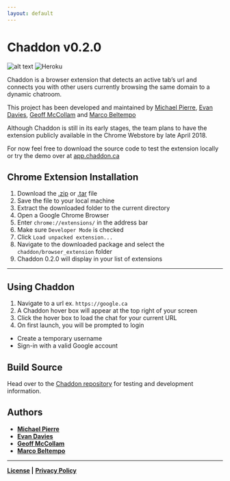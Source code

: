 ```yaml
---
layout: default
---
```

# Chaddon v0.2.0
![alt text](https://travis-ci.com/marcobeltempo/chaddon.svg?token=M3Dz3y61ixyrS7SXSzMF&branch=dev "Travis CI Build Status:Dev Branch")
![Heroku](https://heroku-badge.herokuapp.com/?app=chaddon-dev-v2)

Chaddon is a browser extension that detects an active tab’s url and connects you with other users currently browsing the same domain to a dynamic chatroom.

This project has been developed and maintained by [Michael Pierre](https://github.com/MPierre9), [Evan Davies](https://github.com/EmdaviesSeneca), [Geoff McCollam](https://github.com/GeoffMcCollam) and [Marco Beltempo](https://github.com/marcobeltempo)

Although Chaddon is still in its early stages, the team plans to have the extension publicly available in the Chrome Webstore by late April 2018.

For now feel free to download the source code to test the extension locally or try the demo over at [app.chaddon.ca](http://app.chaddon.ca)

## [](#chromeextensioninstallation) Chrome Extension Installation

1. Download the [.zip](https://github.com/marcobeltempo/chaddon/zipball/master) or [.tar](https://github.com/marcobeltempo/chaddon/tarball/master) file
2. Save the file to your local machine
3. Extract the downloaded folder to the current directory
4. Open a Google Chrome Browser
5. Enter `chrome://extensions/` in the address bar
6. Make sure `Developer Mode` is checked
7. Click `Load unpacked extension...`
8. Navigate to the downloaded package and select the `chaddon/browser_extension` folder
9. Chaddon 0.2.0 will display in your list of extensions

---

## [](#usingchaddon) Using Chaddon

1. Navigate to a url ex. `https://google.ca`
2. A Chaddon hover box will appear at the top right of your screen
3. Click the hover box to load the chat for your current URL
4. On first launch, you will be prompted to login
  - Create a temporary username
  - Sign-in with a valid Google account

## [](#buildsource) Build Source
Head over to the [Chaddon repository](https://github.com/marcobeltempo/chaddon#build-and-run) for testing and development information.


## [](#authors) Authors
* [**Michael Pierre**](https://github.com/MPierre9)
* [**Evan Davies**](https://github.com/EmdaviesSeneca)
* [**Geoff McCollam**](https://github.com/GeoffMcCollam)
* [**Marco Beltempo**](https://github.com/marcobeltempo)
 
---

**[License](https://github.com/marcobeltempo/chaddon/blob/dev/LICENSE) |** 
**[Privacy Policy](https://github.com/marcobeltempo/chaddon/blob/dev/PRIVACY.md)**

